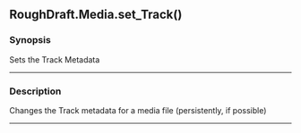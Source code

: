 RoughDraft.Media.set_Track()
----------------------------

### Synopsis
Sets the Track Metadata

---

### Description

Changes the Track metadata for a media file (persistently, if possible)

---
